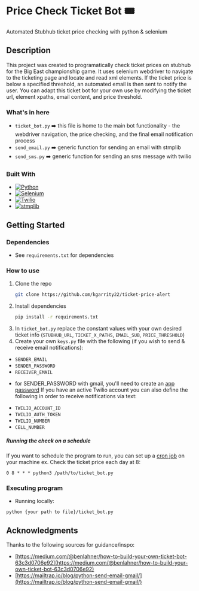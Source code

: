 # Price Check Ticket Bot 🎟

Automated Stubhub ticket price checking with python & selenium

## Description
This project was created to programatically check ticket prices on stubhub for the Big East championship game. It uses selenium webdriver to navigate to the ticketing page and locate and read xml elements. If the ticket price is below a specified threshold, an automated email is then sent to notify the user. 
You can adapt this ticket bot for your own use by modifying the ticket url, element xpaths, email content, and price threshold.

### What's in here
- `ticket_bot.py` ➡️ this file is home to the main bot functionality - the webdriver navigation, the price checking, and the final email notification process
- `send_email.py` ➡️ generic function for sending an email with stmplib
- `send_sms.py` ➡️ generic function for sending an sms message with twilio 


### Built With
* [![Python][Python]][Python-url]
* [![Selenium][Selenium]][Selenium-url]
* [![Twilio][Twilio]][Twilio-url]
* [![stmplib][stmplib]][stmplib-url]


## Getting Started

### Dependencies

* See `requirements.txt` for dependencies

### How to use


1. Clone the repo
   ```sh
   git clone https://github.com/kgarrity22/ticket-price-alert
   ```
2. Install dependencies
   ```sh
   pip install -r requirements.txt
   ```
3. In `ticket_bot.py` replace the constant values with your own desired ticket info (`STUBHUB_URL`, `TICKET_X_PATHS`, `EMAIL_SUB`, `PRICE_THRESHOLD`) 
4. Create your own `keys.py` file with the following (if you wish to send & receive email notifications):
* `SENDER_EMAIL` 
* `SENDER_PASSWORD`
* `RECEIVER_EMAIL`
- for SENDER_PASSWORD with gmail, you'll need to create an [app password](https://knowledge.workspace.google.com/kb/how-to-create-app-passwords-000009237)
If you have an active Twilio account you can also define the following in order to receive notifications via text:
* `TWILIO_ACCOUNT_ID`
* `TWILIO_AUTH_TOKEN`
* `TWILIO_NUMBER`
* `CELL_NUMBER`

##### Running the check on a schedule
If you want to schedule the program to run, you can set up a [cron job](https://en.wikipedia.org/wiki/Cron) on your machine
ex. Check the ticket price each day at 8:
```
0 8 * * * python3 /path/to/ticket_bot.py
```

### Executing program

* Running locally:
```
python {your path to file}/ticket_bot.py
```

## Acknowledgments

Thanks to the following sources for guidance/inspo:
* [https://medium.com/@benlahner/how-to-build-your-own-ticket-bot-63c3d0706e92](https://medium.com/@benlahner/how-to-build-your-own-ticket-bot-63c3d0706e92)
* [https://mailtrap.io/blog/python-send-email-gmail/](https://mailtrap.io/blog/python-send-email-gmail/)



[Python]: https://img.shields.io/badge/python-000000?style=for-the-badge&logo=python
[Python-url]: https://www.python.org/
[Selenium]: https://img.shields.io/badge/selenium-000000?style=for-the-badge&logo=selenium
[Selenium-url]: https://www.selenium.dev/
[Twilio]:https://img.shields.io/badge/twilio-000000?style=for-the-badge&logo=twilio
[Twilio-url]:https://www.twilio.com/en-us 
[stmplib]: https://img.shields.io/badge/stmplib-000000?style=for-the-badge&logo=stmplib
[stmplib-url]: https://docs.python.org/3/library/smtplib.html
